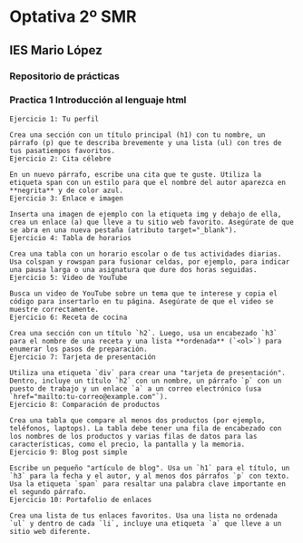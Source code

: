 # Optativa 2º SMR
## IES Mario López 
### Repositorio de prácticas
### Practica 1 Introducción al lenguaje html

    Ejercicio 1: Tu perfil

    Crea una sección con un título principal (h1) con tu nombre, un párrafo (p) que te describa brevemente y una lista (ul) con tres de tus pasatiempos favoritos.
    Ejercicio 2: Cita célebre

    En un nuevo párrafo, escribe una cita que te guste. Utiliza la etiqueta span con un estilo para que el nombre del autor aparezca en **negrita** y de color azul.
    Ejercicio 3: Enlace e imagen

    Inserta una imagen de ejemplo con la etiqueta img y debajo de ella, crea un enlace (a) que lleve a tu sitio web favorito. Asegúrate de que se abra en una nueva pestaña (atributo target="_blank").
    Ejercicio 4: Tabla de horarios

    Crea una tabla con un horario escolar o de tus actividades diarias. Usa colspan y rowspan para fusionar celdas, por ejemplo, para indicar una pausa larga o una asignatura que dure dos horas seguidas.
    Ejercicio 5: Video de YouTube

    Busca un video de YouTube sobre un tema que te interese y copia el código para insertarlo en tu página. Asegúrate de que el video se muestre correctamente.
    Ejercicio 6: Receta de cocina

    Crea una sección con un título `h2`. Luego, usa un encabezado `h3` para el nombre de una receta y una lista **ordenada** (`<ol>`) para enumerar los pasos de preparación.
    Ejercicio 7: Tarjeta de presentación

    Utiliza una etiqueta `div` para crear una "tarjeta de presentación". Dentro, incluye un título `h2` con un nombre, un párrafo `p` con un puesto de trabajo y un enlace `a` a un correo electrónico (usa `href="mailto:tu-correo@example.com"`).
    Ejercicio 8: Comparación de productos

    Crea una tabla que compare al menos dos productos (por ejemplo, teléfonos, laptops). La tabla debe tener una fila de encabezado con los nombres de los productos y varias filas de datos para las características, como el precio, la pantalla y la memoria.
    Ejercicio 9: Blog post simple

    Escribe un pequeño "artículo de blog". Usa un `h1` para el título, un `h3` para la fecha y el autor, y al menos dos párrafos `p` con texto. Usa la etiqueta `span` para resaltar una palabra clave importante en el segundo párrafo.
    Ejercicio 10: Portafolio de enlaces

    Crea una lista de tus enlaces favoritos. Usa una lista no ordenada `ul` y dentro de cada `li`, incluye una etiqueta `a` que lleve a un sitio web diferente.
